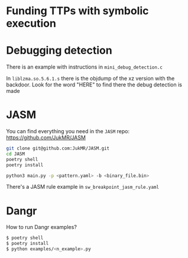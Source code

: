 # Funding TTPs with symbolic execution

# Debugging detection
There is an example with instructions in `mini_debug_detection.c`

In `liblzma.so.5.6.1.s` there is the objdump of the xz version with the backdoor.
Look for the word "HERE" to find there the debug detection is made

# JASM
You can find everything you need in the `JASM` repo:
https://github.com/JukMR/JASM

```bash
git clone git@github.com:JukMR/JASM.git
cd JASM
poetry shell
poetry install

python3 main.py -p <pattern.yaml> -b <binary_file.bin>
```
There's a JASM rule example in `sw_breakpoint_jasm_rule.yaml`

# Dangr

How to run Dangr examples?

```bash
$ poetry shell
$ poetry install
$ python examples/<n_example>.py
```

